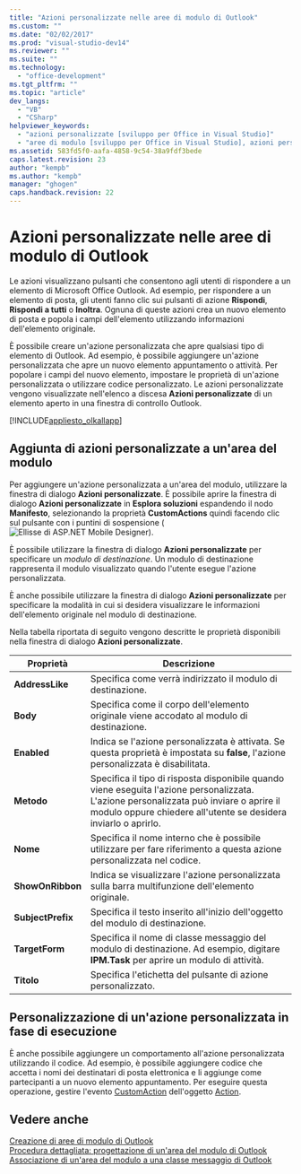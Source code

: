 ```yaml
---
title: "Azioni personalizzate nelle aree di modulo di Outlook"
ms.custom: ""
ms.date: "02/02/2017"
ms.prod: "visual-studio-dev14"
ms.reviewer: ""
ms.suite: ""
ms.technology: 
  - "office-development"
ms.tgt_pltfrm: ""
ms.topic: "article"
dev_langs: 
  - "VB"
  - "CSharp"
helpviewer_keywords: 
  - "azioni personalizzate [sviluppo per Office in Visual Studio]"
  - "aree di modulo [sviluppo per Office in Visual Studio], azioni personalizzate"
ms.assetid: 583fd5f0-aafa-4858-9c54-38a9fdf3bede
caps.latest.revision: 23
author: "kempb"
ms.author: "kempb"
manager: "ghogen"
caps.handback.revision: 22
---
```

# Azioni personalizzate nelle aree di modulo di Outlook
  Le azioni visualizzano pulsanti che consentono agli utenti di rispondere a un elemento di Microsoft Office Outlook.  Ad esempio, per rispondere a un elemento di posta, gli utenti fanno clic sui pulsanti di azione **Rispondi**, **Rispondi a tutti** o **Inoltra**.  Ognuna di queste azioni crea un nuovo elemento di posta e popola i campi dell'elemento utilizzando informazioni dell'elemento originale.  
  
 È possibile creare un'azione personalizzata che apre qualsiasi tipo di elemento di Outlook.  Ad esempio, è possibile aggiungere un'azione personalizzata che apre un nuovo elemento appuntamento o attività.  Per popolare i campi del nuovo elemento, impostare le proprietà di un'azione personalizzata o utilizzare codice personalizzato.  Le azioni personalizzate vengono visualizzate nell'elenco a discesa **Azioni personalizzate** di un elemento aperto in una finestra di controllo Outlook.  
  
 [!INCLUDE[appliesto_olkallapp](../vsto/includes/appliesto-olkallapp-md.md)]  
  
## Aggiunta di azioni personalizzate a un'area del modulo  
 Per aggiungere un'azione personalizzata a un'area del modulo, utilizzare la finestra di dialogo **Azioni personalizzate**.  È possibile aprire la finestra di dialogo **Azioni personalizzate** in **Esplora soluzioni** espandendo il nodo **Manifesto**, selezionando la proprietà **CustomActions** quindi facendo clic sul pulsante con i puntini di sospensione \(![Ellisse di ASP.NET Mobile Designer](../sharepoint/media/mwellipsis.png "Ellisse di ASP.NET Mobile Designer")\).  
  
 È possibile utilizzare la finestra di dialogo **Azioni personalizzate** per specificare un *modulo di destinazione*.  Un modulo di destinazione rappresenta il modulo visualizzato quando l'utente esegue l'azione personalizzata.  
  
 È anche possibile utilizzare la finestra di dialogo **Azioni personalizzate** per specificare la modalità in cui si desidera visualizzare le informazioni dell'elemento originale nel modulo di destinazione.  
  
 Nella tabella riportata di seguito vengono descritte le proprietà disponibili nella finestra di dialogo **Azioni personalizzate**.  
  
|Proprietà|Descrizione|  
|---------------|-----------------|  
|**AddressLike**|Specifica come verrà indirizzato il modulo di destinazione.|  
|**Body**|Specifica come il corpo dell'elemento originale viene accodato al modulo di destinazione.|  
|**Enabled**|Indica se l'azione personalizzata è attivata.  Se questa proprietà è impostata su **false**, l'azione personalizzata è disabilitata.|  
|**Metodo**|Specifica il tipo di risposta disponibile quando viene eseguita l'azione personalizzata.  L'azione personalizzata può inviare o aprire il modulo oppure chiedere all'utente se desidera inviarlo o aprirlo.|  
|**Nome**|Specifica il nome interno che è possibile utilizzare per fare riferimento a questa azione personalizzata nel codice.|  
|**ShowOnRibbon**|Indica se visualizzare l'azione personalizzata sulla barra multifunzione dell'elemento originale.|  
|**SubjectPrefix**|Specifica il testo inserito all'inizio dell'oggetto del modulo di destinazione.|  
|**TargetForm**|Specifica il nome di classe messaggio del modulo di destinazione.  Ad esempio, digitare **IPM.Task** per aprire un modulo di attività.|  
|**Titolo**|Specifica l'etichetta del pulsante di azione personalizzato.|  
  
## Personalizzazione di un'azione personalizzata in fase di esecuzione  
 È anche possibile aggiungere un comportamento all'azione personalizzata utilizzando il codice.  Ad esempio, è possibile aggiungere codice che accetta i nomi dei destinatari di posta elettronica e li aggiunge come partecipanti a un nuovo elemento appuntamento.  Per eseguire questa operazione, gestire l'evento [CustomAction](HV05247448) dell'oggetto [Action](HV05247650).  
  
## Vedere anche  
 [Creazione di aree di modulo di Outlook](../vsto/creating-outlook-form-regions.md)   
 [Procedura dettagliata: progettazione di un'area del modulo di Outlook](../vsto/walkthrough-designing-an-outlook-form-region.md)   
 [Associazione di un'area del modulo a una classe messaggio di Outlook](../vsto/associating-a-form-region-with-an-outlook-message-class.md)  
  
  